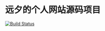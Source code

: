 # 远夕的个人网站源码项目

[![Build Status](https://travis-ci.org/wenit/wenit-website.svg?branch=master)](https://travis-ci.org/wenit/wenit-website)